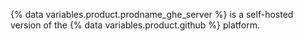 {% data variables.product.prodname_ghe_server %} is a self-hosted version of the {% data variables.product.github %} platform.
